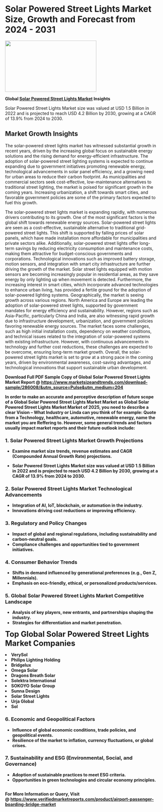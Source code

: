 <H1>Solar Powered Street Lights Market Size, Growth and Forecast from 2024 - 2031</H1><img class="aligncenter size-medium wp-image-584254" src="https://thirdeyenews.in/wp-content/uploads/2024/09/Global-Market-Research-300x168.jpeg" alt="" width="300" height="168" /><p><strong>Global&nbsp;<a href="https://www.marketsizeandtrends.com/download-sample/286008/&amp;utm_source=Pulse&amp;utm_medium=204">Solar Powered Street Lights Market</a> Insights</strong></p><p>Solar Powered Street Lights Market size was valued at USD 1.5 Billion in 2022 and is projected to reach USD 4.2 Billion by 2030, growing at a CAGR of 13.9% from 2024 to 2030.</p><p><h2>Market Growth Insights</h2> <p>The solar-powered street lights market has witnessed substantial growth in recent years, driven by the increasing global focus on sustainable energy solutions and the rising demand for energy-efficient infrastructure. The adoption of solar-powered street lighting systems is expected to continue expanding due to government initiatives promoting renewable energy, technological advancements in solar panel efficiency, and a growing need for urban areas to reduce their carbon footprint. As municipalities and commercial sectors seek cost-effective, low-maintenance alternatives to traditional street lighting, the market is poised for significant growth in the coming years. Increasing urbanization, a shift towards smart cities, and favorable government policies are some of the primary factors expected to fuel this growth.</p> <p><strong></strong></p> <p>The solar-powered street lights market is expanding rapidly, with numerous drivers contributing to its growth. One of the most significant factors is the global shift towards renewable energy sources. Solar-powered street lights are seen as a cost-effective, sustainable alternative to traditional grid-powered street lights. This shift is supported by falling prices of solar panels, which have made installation more affordable for municipalities and private sectors alike. Additionally, solar-powered street lights offer long-term savings by reducing electricity consumption and maintenance costs, making them attractive for budget-conscious governments and corporations. Technological innovations such as improved battery storage, motion sensors, and integration with smart city infrastructure are further driving the growth of the market. Solar street lights equipped with motion sensors are becoming increasingly popular in residential areas, as they save energy by only lighting up when movement is detected. Furthermore, the increasing interest in smart cities, which incorporate advanced technologies to enhance urban living, has provided a fertile ground for the adoption of solar-powered lighting systems. Geographically, the market is seeing growth across various regions. North America and Europe are leading the adoption of solar-powered street lights, supported by government mandates for energy efficiency and sustainability. However, regions such as Asia-Pacific, particularly China and India, are also witnessing rapid growth due to infrastructure development, urbanization, and government policies favoring renewable energy sources. The market faces some challenges, such as high initial installation costs, dependency on weather conditions, and technical issues related to the integration of solar-powered systems with existing infrastructure. However, with continuous advancements in technology and further cost reductions, these challenges are expected to be overcome, ensuring long-term market growth. Overall, the solar-powered street lights market is set to grow at a strong pace in the coming years, driven by environmental awareness, cost-saving advantages, and technological innovations that support sustainable urban development.</p> <p><strong></p><p><span class=""><strong>Download Full PDF Sample Copy of Global Solar Powered Street Lights Market Report</strong> @ <a href="https://www.marketsizeandtrends.com/download-sample/286008/&amp;utm_source=Pulse&amp;utm_medium=204" target="_blank">https://www.marketsizeandtrends.com/download-sample/286008/&amp;utm_source=Pulse&amp;utm_medium=204</a></span></p><p>In order to make an accurate and perceptive description of future scope of a Global&nbsp;Solar Powered Street Lights Market Market as Global&nbsp;Solar Powered Street Lights Market Market of 2025, you need to describe a clear Vision &ndash; What Industry or Linda can you think of for example: Quote from a Technology, healthcare, automotive, renewable energy, name the market you are Reffering to. However, some general trends and factors usually impact market reports and their future outlook include:</p><h3>1.&nbsp;<strong>Solar Powered Street Lights Market Growth Projections</strong></h3><ul><li>Examine market size trends, revenue estimates and CAGR (Compounded Annual Growth Rate) projections.</li><li><p>Solar Powered Street Lights Market size was valued at USD 1.5 Billion in 2022 and is projected to reach USD 4.2 Billion by 2030, growing at a CAGR of 13.9% from 2024 to 2030.</p></li></ul><h3>2.&nbsp;<strong>Solar Powered Street Lights Market Technological Advancements</strong></h3><ul><li>Integration of AI, IoT, blockchain, or automation in the industry.</li><li>Innovations driving cost reductions or improving efficiency.</li></ul><h3>3.&nbsp;<strong>Regulatory and Policy Changes</strong></h3><ul><li>Impact of global and regional regulations, including sustainability and carbon-neutral goals.</li><li>Compliance challenges and opportunities tied to government initiatives.</li></ul><h3>4.&nbsp;<strong>Consumer Behavior Trends</strong></h3><ul><li>Shifts in demand influenced by generational preferences (e.g., Gen Z, Millennials).</li><li>Emphasis on eco-friendly, ethical, or personalized products/services.</li></ul><h3>5.&nbsp;<strong>Global Solar Powered Street Lights Market Competitive Landscape</strong></h3><ul><li>Analysis of key players, new entrants, and partnerships shaping the industry.</li><li>Strategies for differentiation and market penetration.</li></ul><p data-pm-slice="1 1 []"><span style="color: inherit; font-family: inherit; font-size: 25px;">Top Global Solar Powered Street Lights Market Companies</span></p><div class="" data-test-id=""><p><li>VerySol</li><li> Philips Lighting Holding</li><li> Bridgelux</li><li> Omega Solar</li><li> Dragons Breath Solar</li><li> Solektra International</li><li> SOKOYO Solar Group</li><li> Sunna Design</li><li> Solar Street Lights</li><li> Urja Global</li><li> Sol</li></p></div><h3>6.&nbsp;<strong>Economic and Geopolitical Factors</strong></h3><ul><li>Influence of global economic conditions, trade policies, and geopolitical events.</li><li>Resilience of the market to inflation, currency fluctuations, or global crises.</li></ul><h3>7.&nbsp;<strong>Sustainability and ESG (Environmental, Social, and Governance)</strong></h3><ul><li>Adoption of sustainable practices to meet ESG criteria.</li><li>Opportunities in green technologies and circular economy principles.</li></ul><h2><strong style="font-size: 14px;">For More Information or Query, Visit @&nbsp;</strong><a style="background-color: #ffffff; font-size: 14px;" href="https://www.marketsizeandtrends.com/report/solar-powered-street-lights-market/" target="_blank">https://www.verifiedmarketreports.com/product/airport-passenger-boarding-bridge-market</a></h2>
